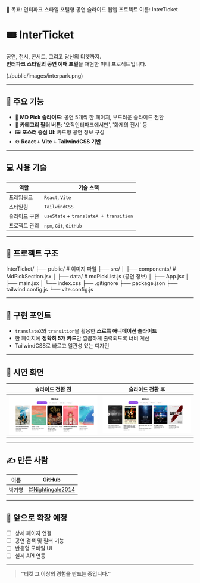 🎯 목표: 인터파크 스타일 포털형 공연 슬라이드 웹앱
프로젝트 이름: InterTicket

# 🎟️ InterTicket

공연, 전시, 콘서트, 그리고 당신의 티켓까지.  
**인터파크 스타일의 공연 예매 포털**을 재현한 미니 프로젝트입니다.

(./public/images/interpark.png) <!-- 대표 이미지 경로 조정 가능 -->

---

## 🚀 주요 기능

- 🎯 **MD Pick 슬라이드**: 공연 5개씩 한 페이지, 부드러운 슬라이드 전환
- 🎨 **카테고리 필터 버튼**: '오직인터파크에서만', '화제의 전시' 등
- 🖼️ **포스터 중심 UI**: 카드형 공연 정보 구성
- ⚙️ **React + Vite + TailwindCSS 기반**

---

## 💻 사용 기술

| 역할 | 기술 스택 |
|------|-----------|
| 프레임워크 | `React`, `Vite` |
| 스타일링 | `TailwindCSS` |
| 슬라이드 구현 | `useState` + `translateX + transition` |
| 프로젝트 관리 | `npm`, `Git`, `GitHub` |

---

## 📂 프로젝트 구조

InterTicket/ ├── public/ # 이미지 파일 ├── src/ │ ├── components/ # MdPickSection.jsx │ ├── data/ # mdPickList.js (공연 정보) │ ├── App.jsx │ ├── main.jsx │ └── index.css ├── .gitignore ├── package.json ├── tailwind.config.js └── vite.config.js


---

## 🌟 구현 포인트

- `translateX`와 `transition`을 활용한 **스르륵 애니메이션 슬라이드**
- 한 페이지에 **정확히 5개 카드**만 깔끔하게 출력되도록 너비 계산
- TailwindCSS로 빠르고 일관성 있는 디자인

---

## 📸 시연 화면

| 슬라이드 전환 전                                   | 슬라이드 전환 후                                 |
|---------------------------------------------|-------------------------------------------|
| ![before](./public/images/slide_before.png) | ![after](./public/images/slide_after.png) |

---

## ✍️ 만든 사람

| 이름 | GitHub |
|------|--------|
| 박기영 | [@Nightingale2014](https://github.com/Nightingale2014) |

---

## 🤍 앞으로 확장 예정

- [ ] 상세 페이지 연결
- [ ] 공연 검색 및 필터 기능
- [ ] 반응형 모바일 UI
- [ ] 실제 API 연동

---

> **“티켓 그 이상의 경험을 만드는 중입니다.”**



